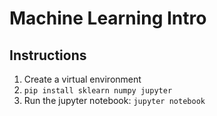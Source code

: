 # Machine Learning Intro

## Instructions
1. Create a virtual environment
2. `pip install sklearn numpy jupyter`
3. Run the jupyter notebook: `jupyter notebook`
